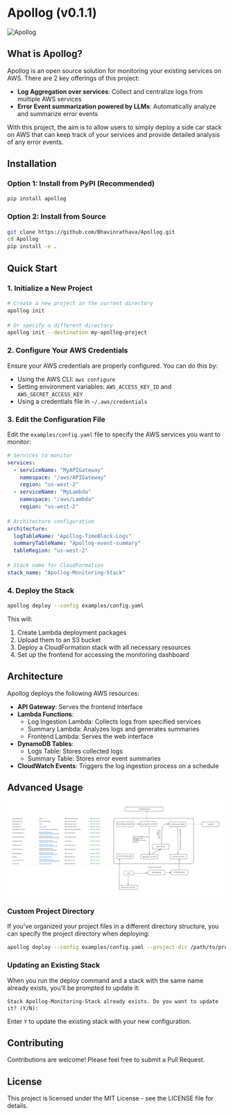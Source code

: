 # Apollog (v0.1.1)

![Apollog](robot.png)

## What is Apollog?

Apollog is an open source solution for monitoring your existing services on AWS. There are 2 key offerings of this project:

- **Log Aggregation over services**: Collect and centralize logs from multiple AWS services
- **Error Event summarization powered by LLMs**: Automatically analyze and summarize error events

With this project, the aim is to allow users to simply deploy a side car stack on AWS that can keep track of your services and provide detailed analysis of any error events.

## Installation

### Option 1: Install from PyPI (Recommended)

```bash
pip install apollog
```

### Option 2: Install from Source

```bash
git clone https://github.com/Bhavinrathava/Apollog.git
cd Apollog
pip install -e .
```

## Quick Start

### 1. Initialize a New Project

```bash
# Create a new project in the current directory
apollog init

# Or specify a different directory
apollog init --destination my-apollog-project
```

### 2. Configure Your AWS Credentials

Ensure your AWS credentials are properly configured. You can do this by:

- Using the AWS CLI: `aws configure`
- Setting environment variables: `AWS_ACCESS_KEY_ID` and `AWS_SECRET_ACCESS_KEY`
- Using a credentials file in `~/.aws/credentials`

### 3. Edit the Configuration File

Edit the `examples/config.yaml` file to specify the AWS services you want to monitor:

```yaml
# Services to monitor
services:
  - serviceName: "MyAPIGateway"
    namespace: "/aws/APIGateway"
    region: "us-west-2"
  - serviceName: "MyLambda"
    namespace: "/aws/Lambda"
    region: "us-west-2"

# Architecture configuration
architecture: 
  logTableName: "Apollog-TimeBlock-Logs"
  summaryTableName: "Apollog-event-summary"
  tableRegion: "us-west-2"

# Stack name for CloudFormation
stack_name: "Apollog-Monitoring-Stack"
```

### 4. Deploy the Stack

```bash
apollog deploy --config examples/config.yaml
```

This will:
1. Create Lambda deployment packages
2. Upload them to an S3 bucket
3. Deploy a CloudFormation stack with all necessary resources
4. Set up the frontend for accessing the monitoring dashboard

## Architecture

Apollog deploys the following AWS resources:

- **API Gateway**: Serves the frontend interface
- **Lambda Functions**:
  - Log Ingestion Lambda: Collects logs from specified services
  - Summary Lambda: Analyzes logs and generates summaries
  - Frontend Lambda: Serves the web interface
- **DynamoDB Tables**:
  - Logs Table: Stores collected logs
  - Summary Table: Stores error event summaries
- **CloudWatch Events**: Triggers the log ingestion process on a schedule

## Advanced Usage

![alt text](image.png)
### Custom Project Directory

If you've organized your project files in a different directory structure, you can specify the project directory when deploying:

```bash
apollog deploy --config examples/config.yaml --project-dir /path/to/project
```

### Updating an Existing Stack

When you run the deploy command and a stack with the same name already exists, you'll be prompted to update it:

```
Stack Apollog-Monitoring-Stack already exists. Do you want to update it? (Y/N):
```

Enter `Y` to update the existing stack with your new configuration.

## Contributing

Contributions are welcome! Please feel free to submit a Pull Request.

## License

This project is licensed under the MIT License - see the LICENSE file for details.
